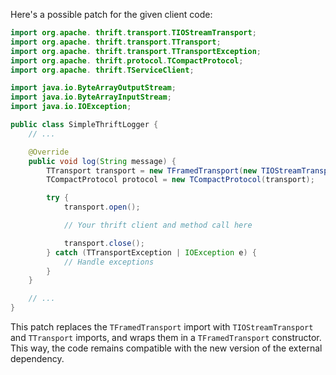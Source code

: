 Here's a possible patch for the given client code:

```java
import org.apache. thrift.transport.TIOStreamTransport;
import org.apache. thrift.transport.TTransport;
import org.apache. thrift.transport.TTransportException;
import org.apache. thrift.protocol.TCompactProtocol;
import org.apache. thrift.TServiceClient;

import java.io.ByteArrayOutputStream;
import java.io.ByteArrayInputStream;
import java.io.IOException;

public class SimpleThriftLogger {
    // ...

    @Override
    public void log(String message) {
        TTransport transport = new TFramedTransport(new TIOStreamTransport(System.out));
        TCompactProtocol protocol = new TCompactProtocol(transport);

        try {
            transport.open();

            // Your thrift client and method call here

            transport.close();
        } catch (TTransportException | IOException e) {
            // Handle exceptions
        }
    }

    // ...
}
```

This patch replaces the `TFramedTransport` import with `TIOStreamTransport` and `TTransport` imports, and wraps them in a `TFramedTransport` constructor. This way, the code remains compatible with the new version of the external dependency.